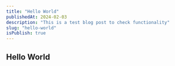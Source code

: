 ```yaml
---
title: "Hello World"
publishedAt: 2024-02-03
description: "This is a test blog post to check functionality"
slug: "hello-world"
isPublish: true
---
```


## Hello World

